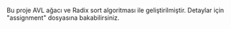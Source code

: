 Bu proje AVL ağacı ve Radix sort algoritması ile geliştirilmiştir.
Detaylar için "assignment" dosyasına bakabilirsiniz.
